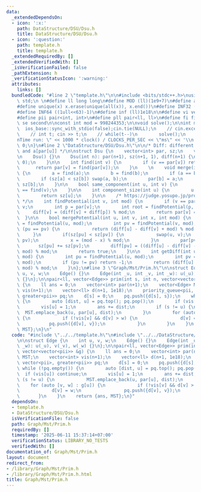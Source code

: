 ```yaml
---
data:
  _extendedDependsOn:
  - icon: ':x:'
    path: DataStructure/DSU/Dsu.h
    title: DataStructure/DSU/Dsu.h
  - icon: ':question:'
    path: template.h
    title: template.h
  _extendedRequiredBy: []
  _extendedVerifiedWith: []
  _isVerificationFailed: false
  _pathExtension: h
  _verificationStatusIcon: ':warning:'
  attributes:
    links: []
  bundledCode: "#line 2 \"template.h\"\n\n#include <bits/stdc++.h>\nusing namespace\
    \ std;\n \n#define ll long long\n#define MOD (ll)(1e9+7)\n#define all(x) (x).begin(),(x).end()\n\
    #define unique(x) x.erase(unique(all(x)), x.end())\n#define INF32 ((1ull<<31)-1)\n\
    #define INF64 ((1ull<<63)-1)\n#define inf (ll)1e18\n\n#define vi vector<int>\n\
    #define pii pair<int, int>\n#define pll pair<ll, ll>\n#define fi first\n#define\
    \ se second\n\nconst int mod = 998244353;\n\nvoid solve();\n\nint main(){\n  \
    \  ios_base::sync_with_stdio(false);cin.tie(NULL);\n    // cin.exceptions(cin.failbit);\n\
    \    // int t; cin >> t;\n    // while(t--)\n        solve();\n    cerr << \"\\\
    nTime run: \" << 1000 * clock() / CLOCKS_PER_SEC << \"ms\" << '\\n';\n    return\
    \ 0;\n}\n#line 2 \"DataStructure/DSU/Dsu.h\"\n\n/* Diff: different between a[u]\
    \ and a[par[u]] */\n\nstruct Dsu {\n    vector<int> par, sz;\n    vector<ll> diff;\n\
    \n    Dsu() {}\n    Dsu(int n): par(n+1), sz(n+1, 1), diff(n+1) {\n        iota(all(par),\
    \ 0);\n    }\n\n    int find(int v) {\n        if (v == par[v]) return v;\n  \
    \      return par[v] = find(par[v]);\n    }\n    \n    void merge(int a, int b)\
    \ {\n        a = find(a);\n        b = find(b);\n        if (a == b) return;\n\
    \        if (sz[a] < sz[b]) swap(a, b);\n        par[b] = a;\n        sz[a] +=\
    \ sz[b];\n    }\n\n    bool same_component(int u, int v) {\n        return find(u)\
    \ == find(v);\n    }\n\n    int component_size(int u) {\n        u = find(u);\n\
    \        return sz[u];\n    }\n\n    /* https://judge.yosupo.jp/problem/unionfind_with_potential\
    \ */\n    int findPotential(int v, int mod) {\n        if (v == par[v]) return\
    \ v;\n        int p = par[v];\n        int root = findPotential(p, mod);\n   \
    \     diff[v] = (diff[v] + diff[p]) % mod;\n        return par[v] = root;\n  \
    \  }\n\n    bool mergePotential(int u, int v, int x, int mod) {\n        int pu\
    \ = findPotential(u, mod);\n        int pv = findPotential(v, mod);\n        if\
    \ (pu == pv) {\n            return (diff[u] - diff[v] + mod) % mod == x;\n   \
    \     }\n        if(sz[pu] < sz[pv]) {\n            swap(u, v);\n            swap(pu,\
    \ pv);\n            x = (mod - x) % mod;\n        }\n        par[pv] = pu;\n \
    \       sz[pu] += sz[pv];\n        diff[pv] = ((diff[u] - diff[v] - x) % mod +\
    \ mod) % mod;\n        return true;\n    }\n\n    int getDiff(int u, int v, int\
    \ mod) {\n        int pu = findPotential(u, mod);\n        int pv = findPotential(v,\
    \ mod);\n        if (pu != pv) return -1;\n        return (diff[u] - diff[v] +\
    \ mod) % mod;\n    }\n};\n#line 3 \"Graph/Mst/Prim.h\"\n\nstruct Edge {\n    int\
    \ u, v, w;\n    Edge() {}\n    Edge(int _u, int _v, int _w): u(_u), v(_v), w(_w)\
    \ {}\n};\n\npair<ll, vector<Edge>> prim(int s, int n, vector<vector<pii>> &g)\
    \ {\n    ll ans = 0;\n    vector<int> par(n+1);\n    vector<Edge> MST;\n    vector<int>\
    \ vis(n+1);\n    vector<ll> d(n+1, 1e18);\n    priority_queue<pii, vector<pii>,\
    \ greater<pii>> pq;\n    d[s] = 0;\n    pq.push({d[s], s});\n    while (!pq.empty())\
    \ {\n        auto [dist, u] = pq.top(); pq.pop();\n        if (vis[u]) continue;\n\
    \        vis[u] = 1;\n        ans += dist;\n        if (s != u) {\n          \
    \  MST.emplace_back(u, par[u], dist);\n        }\n        for (auto [v, w] : g[u])\
    \ {\n            if (!vis[v] && d[v] > w) {\n                d[v] = w;\n     \
    \           pq.push({d[v], v});\n            }\n        }\n    }\n    return {ans,\
    \ MST};\n}\n"
  code: "#include \"../../template.h\"\n#include \"../../DataStructure/DSU/Dsu.h\"\
    \n\nstruct Edge {\n    int u, v, w;\n    Edge() {}\n    Edge(int _u, int _v, int\
    \ _w): u(_u), v(_v), w(_w) {}\n};\n\npair<ll, vector<Edge>> prim(int s, int n,\
    \ vector<vector<pii>> &g) {\n    ll ans = 0;\n    vector<int> par(n+1);\n    vector<Edge>\
    \ MST;\n    vector<int> vis(n+1);\n    vector<ll> d(n+1, 1e18);\n    priority_queue<pii,\
    \ vector<pii>, greater<pii>> pq;\n    d[s] = 0;\n    pq.push({d[s], s});\n   \
    \ while (!pq.empty()) {\n        auto [dist, u] = pq.top(); pq.pop();\n      \
    \  if (vis[u]) continue;\n        vis[u] = 1;\n        ans += dist;\n        if\
    \ (s != u) {\n            MST.emplace_back(u, par[u], dist);\n        }\n    \
    \    for (auto [v, w] : g[u]) {\n            if (!vis[v] && d[v] > w) {\n    \
    \            d[v] = w;\n                pq.push({d[v], v});\n            }\n \
    \       }\n    }\n    return {ans, MST};\n}"
  dependsOn:
  - template.h
  - DataStructure/DSU/Dsu.h
  isVerificationFile: false
  path: Graph/Mst/Prim.h
  requiredBy: []
  timestamp: '2025-06-11 15:37:14+07:00'
  verificationStatus: LIBRARY_NO_TESTS
  verifiedWith: []
documentation_of: Graph/Mst/Prim.h
layout: document
redirect_from:
- /library/Graph/Mst/Prim.h
- /library/Graph/Mst/Prim.h.html
title: Graph/Mst/Prim.h
---
```

